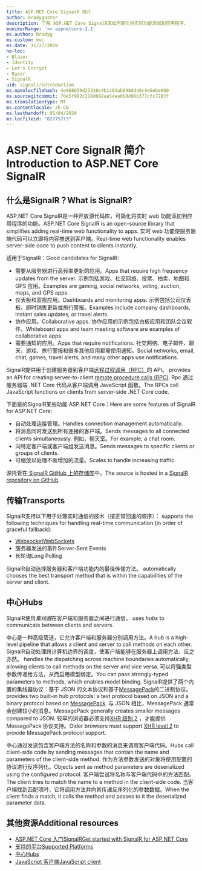```yaml
---
title: ASP.NET Core SignalR 简介
author: bradygaster
description: 了解 ASP.NET Core SignalR库如何简化将实时功能添加到应用程序。
monikerRange: '>= aspnetcore-2.1'
ms.author: bradyg
ms.custom: mvc
ms.date: 11/27/2019
no-loc:
- Blazor
- Identity
- Let's Encrypt
- Razor
- SignalR
uid: signalr/introduction
ms.openlocfilehash: 4e968659d23330c4b1403ab998dda9c9e6ebe080
ms.sourcegitcommit: 70e5f982c218db82aa54aa8b8d96b377cfc7283f
ms.translationtype: MT
ms.contentlocale: zh-CN
ms.lasthandoff: 05/04/2020
ms.locfileid: "82775773"
---
```

# <a name="introduction-to-aspnet-core-signalr"></a><span data-ttu-id="08979-103">ASP.NET Core SignalR 简介</span><span class="sxs-lookup"><span data-stu-id="08979-103">Introduction to ASP.NET Core SignalR</span></span>

## <a name="what-is-signalr"></a><span data-ttu-id="08979-104">什么是SignalR？</span><span class="sxs-lookup"><span data-stu-id="08979-104">What is SignalR?</span></span>

<span data-ttu-id="08979-105">ASP.NET Core SignalR是一种开放源代码库，可简化将实时 web 功能添加到应用程序的功能。</span><span class="sxs-lookup"><span data-stu-id="08979-105">ASP.NET Core SignalR is an open-source library that simplifies adding real-time web functionality to apps.</span></span> <span data-ttu-id="08979-106">实时 web 功能使服务器端代码可以立即将内容推送到客户端。</span><span class="sxs-lookup"><span data-stu-id="08979-106">Real-time web functionality enables server-side code to push content to clients instantly.</span></span>

<span data-ttu-id="08979-107">适用于SignalR：</span><span class="sxs-lookup"><span data-stu-id="08979-107">Good candidates for SignalR:</span></span>

* <span data-ttu-id="08979-108">需要从服务器进行高频率更新的应用。</span><span class="sxs-lookup"><span data-stu-id="08979-108">Apps that require high frequency updates from the server.</span></span> <span data-ttu-id="08979-109">示例包括游戏、社交网络、投票、拍卖、地图和 GPS 应用。</span><span class="sxs-lookup"><span data-stu-id="08979-109">Examples are gaming, social networks, voting, auction, maps, and GPS apps.</span></span>
* <span data-ttu-id="08979-110">仪表板和监视应用。</span><span class="sxs-lookup"><span data-stu-id="08979-110">Dashboards and monitoring apps.</span></span> <span data-ttu-id="08979-111">示例包括公司仪表板、即时销售更新或旅行警报。</span><span class="sxs-lookup"><span data-stu-id="08979-111">Examples include company dashboards, instant sales updates, or travel alerts.</span></span>
* <span data-ttu-id="08979-112">协作应用。</span><span class="sxs-lookup"><span data-stu-id="08979-112">Collaborative apps.</span></span> <span data-ttu-id="08979-113">协作应用的示例包括白板应用和团队会议软件。</span><span class="sxs-lookup"><span data-stu-id="08979-113">Whiteboard apps and team meeting software are examples of collaborative apps.</span></span>
* <span data-ttu-id="08979-114">需要通知的应用。</span><span class="sxs-lookup"><span data-stu-id="08979-114">Apps that require notifications.</span></span> <span data-ttu-id="08979-115">社交网络、电子邮件、聊天、游戏、旅行警报和很多其他应用都需使用通知。</span><span class="sxs-lookup"><span data-stu-id="08979-115">Social networks, email, chat, games, travel alerts, and many other apps use notifications.</span></span>

SignalR<span data-ttu-id="08979-116">提供用于创建服务器到客户端[远程过程调用（RPC）](https://wikipedia.org/wiki/Remote_procedure_call)的 API。</span><span class="sxs-lookup"><span data-stu-id="08979-116"> provides an API for creating server-to-client [remote procedure calls (RPC)](https://wikipedia.org/wiki/Remote_procedure_call).</span></span> <span data-ttu-id="08979-117">Rpc 通过服务器端 .NET Core 代码从客户端调用 JavaScript 函数。</span><span class="sxs-lookup"><span data-stu-id="08979-117">The RPCs call JavaScript functions on clients from server-side .NET Core code.</span></span>

<span data-ttu-id="08979-118">下面是的SignalR某些功能 ASP.NET Core：</span><span class="sxs-lookup"><span data-stu-id="08979-118">Here are some features of SignalR for ASP.NET Core:</span></span>

* <span data-ttu-id="08979-119">自动处理连接管理。</span><span class="sxs-lookup"><span data-stu-id="08979-119">Handles connection management automatically.</span></span>
* <span data-ttu-id="08979-120">将消息同时发送到所有连接的客户端。</span><span class="sxs-lookup"><span data-stu-id="08979-120">Sends messages to all connected clients simultaneously.</span></span> <span data-ttu-id="08979-121">例如，聊天室。</span><span class="sxs-lookup"><span data-stu-id="08979-121">For example, a chat room.</span></span>
* <span data-ttu-id="08979-122">向特定客户端或客户端组发送消息。</span><span class="sxs-lookup"><span data-stu-id="08979-122">Sends messages to specific clients or groups of clients.</span></span>
* <span data-ttu-id="08979-123">可缩放以处理不断增加的流量。</span><span class="sxs-lookup"><span data-stu-id="08979-123">Scales to handle increasing traffic.</span></span>

<span data-ttu-id="08979-124">源托管在[ SignalR GitHub 上的存储库](https://github.com/dotnet/AspNetCore/tree/master/src/SignalR)中。</span><span class="sxs-lookup"><span data-stu-id="08979-124">The source is hosted in a [SignalR repository on GitHub](https://github.com/dotnet/AspNetCore/tree/master/src/SignalR).</span></span>

## <a name="transports"></a><span data-ttu-id="08979-125">传输</span><span class="sxs-lookup"><span data-stu-id="08979-125">Transports</span></span>

SignalR<span data-ttu-id="08979-126">支持以下用于处理实时通信的技术（按正常回退的顺序）：</span><span class="sxs-lookup"><span data-stu-id="08979-126"> supports the following techniques for handling real-time communication (in order of graceful fallback):</span></span>

* [<span data-ttu-id="08979-127">Websocket</span><span class="sxs-lookup"><span data-stu-id="08979-127">WebSockets</span></span>](https://tools.ietf.org/html/rfc7118)
* <span data-ttu-id="08979-128">服务器发送的事件</span><span class="sxs-lookup"><span data-stu-id="08979-128">Server-Sent Events</span></span>
* <span data-ttu-id="08979-129">长轮询</span><span class="sxs-lookup"><span data-stu-id="08979-129">Long Polling</span></span>

SignalR<span data-ttu-id="08979-130">自动选择服务器和客户端功能内的最佳传输方法。</span><span class="sxs-lookup"><span data-stu-id="08979-130"> automatically chooses the best transport method that is within the capabilities of the server and client.</span></span>

## <a name="hubs"></a><span data-ttu-id="08979-131">中心</span><span class="sxs-lookup"><span data-stu-id="08979-131">Hubs</span></span>

SignalR<span data-ttu-id="08979-132">使用*集线器*在客户端和服务器之间进行通信。</span><span class="sxs-lookup"><span data-stu-id="08979-132"> uses *hubs* to communicate between clients and servers.</span></span>

<span data-ttu-id="08979-133">中心是一种高级管道，它允许客户端和服务器分别调用方法。</span><span class="sxs-lookup"><span data-stu-id="08979-133">A hub is a high-level pipeline that allows a client and server to call methods on each other.</span></span> SignalR<span data-ttu-id="08979-134">自动处理跨计算机边界的调度，使客户端能够在服务器上调用方法，反之亦然。</span><span class="sxs-lookup"><span data-stu-id="08979-134"> handles the dispatching across machine boundaries automatically, allowing clients to call methods on the server and vice versa.</span></span> <span data-ttu-id="08979-135">可以将强类型参数传递给方法，从而启用模型绑定。</span><span class="sxs-lookup"><span data-stu-id="08979-135">You can pass strongly-typed parameters to methods, which enables model binding.</span></span> SignalR<span data-ttu-id="08979-136">提供了两个内置的集线器协议：基于 JSON 的文本协议和基于[MessagePack](https://msgpack.org/)的二进制协议。</span><span class="sxs-lookup"><span data-stu-id="08979-136"> provides two built-in hub protocols: a text protocol based on JSON and a binary protocol based on [MessagePack](https://msgpack.org/).</span></span>  <span data-ttu-id="08979-137">与 JSON 相比，MessagePack 通常会创建较小的消息。</span><span class="sxs-lookup"><span data-stu-id="08979-137">MessagePack generally creates smaller messages compared to JSON.</span></span> <span data-ttu-id="08979-138">较早的浏览器必须支持[XHR 级别 2](https://caniuse.com/#feat=xhr2) ，才能提供 MessagePack 协议支持。</span><span class="sxs-lookup"><span data-stu-id="08979-138">Older browsers must support [XHR level 2](https://caniuse.com/#feat=xhr2) to provide MessagePack protocol support.</span></span>

<span data-ttu-id="08979-139">中心通过发送包含客户端方法的名称和参数的消息来调用客户端代码。</span><span class="sxs-lookup"><span data-stu-id="08979-139">Hubs call client-side code by sending messages that contain the name and parameters of the client-side method.</span></span> <span data-ttu-id="08979-140">作为方法参数发送的对象将使用配置的协议进行反序列化。</span><span class="sxs-lookup"><span data-stu-id="08979-140">Objects sent as method parameters are deserialized using the configured protocol.</span></span> <span data-ttu-id="08979-141">客户端尝试将名称与客户端代码中的方法匹配。</span><span class="sxs-lookup"><span data-stu-id="08979-141">The client tries to match the name to a method in the client-side code.</span></span> <span data-ttu-id="08979-142">当客户端找到匹配项时，它将调用方法并向其传递反序列化的参数数据。</span><span class="sxs-lookup"><span data-stu-id="08979-142">When the client finds a match, it calls the method and passes to it the deserialized parameter data.</span></span>

## <a name="additional-resources"></a><span data-ttu-id="08979-143">其他资源</span><span class="sxs-lookup"><span data-stu-id="08979-143">Additional resources</span></span>

* <span data-ttu-id="08979-144">[ASP.NET Core 入门SignalR](xref:tutorials/signalr)</span><span class="sxs-lookup"><span data-stu-id="08979-144">[Get started with SignalR for ASP.NET Core](xref:tutorials/signalr)</span></span>
* [<span data-ttu-id="08979-145">支持的平台</span><span class="sxs-lookup"><span data-stu-id="08979-145">Supported Platforms</span></span>](xref:signalr/supported-platforms)
* [<span data-ttu-id="08979-146">中心</span><span class="sxs-lookup"><span data-stu-id="08979-146">Hubs</span></span>](xref:signalr/hubs)
* [<span data-ttu-id="08979-147">JavaScript 客户端</span><span class="sxs-lookup"><span data-stu-id="08979-147">JavaScript client</span></span>](xref:signalr/javascript-client)
